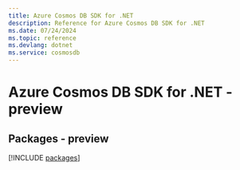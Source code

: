 ```yaml
---
title: Azure Cosmos DB SDK for .NET
description: Reference for Azure Cosmos DB SDK for .NET
ms.date: 07/24/2024
ms.topic: reference
ms.devlang: dotnet
ms.service: cosmosdb
---
```

# Azure Cosmos DB SDK for .NET - preview
## Packages - preview
[!INCLUDE [packages](cosmos-db-index.md)]